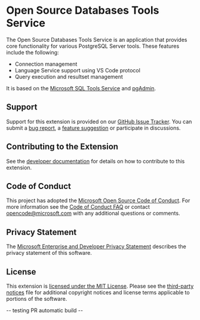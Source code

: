 # Open Source Databases Tools Service 
The Open Source Databases Tools Service is an application that provides core functionality for various PostgreSQL Server tools.  These features include the following:
* Connection management
* Language Service support using VS Code protocol
* Query execution and resultset management

It is based on the [Microsoft SQL Tools Service](https://github.com/Microsoft/sqltoolsservice) and [pgAdmin](https://www.pgadmin.org).

## Support
Support for this extension is provided on our [GitHub Issue Tracker]. You can submit a [bug report], a [feature suggestion] or participate in discussions.

## Contributing to the Extension
See the [developer documentation] for details on how to contribute to this extension.

## Code of Conduct
This project has adopted the [Microsoft Open Source Code of Conduct]. For more information see the [Code of Conduct FAQ] or contact [opencode@microsoft.com] with any additional questions or comments.

## Privacy Statement
The [Microsoft Enterprise and Developer Privacy Statement] describes the privacy statement of this software.

## License
This extension is [licensed under the MIT License]. Please see the [third-party notices] file for additional copyright notices and license terms applicable to portions of the software.

[GitHub Issue Tracker]:https://github.com/Microsoft/pgtoolsservice/issues
[bug report]:https://github.com/Microsoft/pgtoolsservice/issues/new?labels=bug
[feature suggestion]:https://github.com/Microsoft/pgtoolsservice/issues/new?labels=feature-request
[developer documentation]:https://github.com/Microsoft/pgtoolsservice/wiki/How-to-Contribute
[Microsoft Enterprise and Developer Privacy Statement]:https://go.microsoft.com/fwlink/?LinkId=786907&lang=en7
[licensed under the MIT License]:https://github.com/Microsoft/pgtoolsservice/blob/master/License.txt
[third-party notices]: https://github.com/Microsoft/pgtoolsservice/blob/master/ThirdPartyNotices.txt
[Microsoft Open Source Code of Conduct]:https://opensource.microsoft.com/codeofconduct/
[Code of Conduct FAQ]:https://opensource.microsoft.com/codeofconduct/faq/
[opencode@microsoft.com]:mailto:opencode@microsoft.com

-- testing PR automatic build -- 
